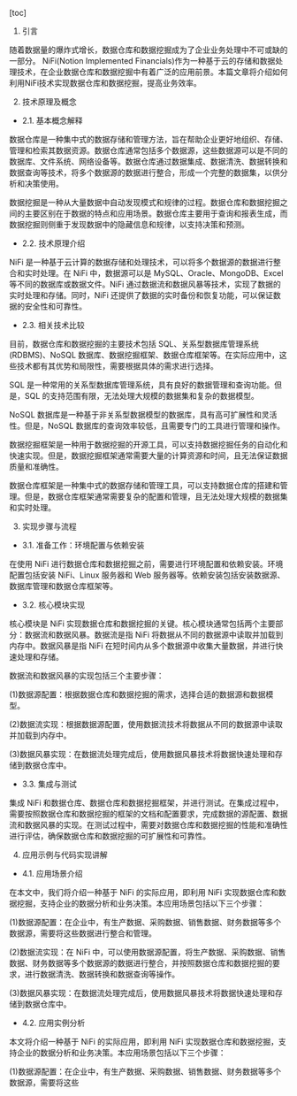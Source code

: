 
[toc]                    
                
                
1. 引言

随着数据量的爆炸式增长，数据仓库和数据挖掘成为了企业业务处理中不可或缺的一部分。 NiFi(Notion Implemented Financials)作为一种基于云的存储和数据处理技术，在企业数据仓库和数据挖掘中有着广泛的应用前景。本篇文章将介绍如何利用NiFi技术实现数据仓库和数据挖掘，提高业务效率。

2. 技术原理及概念

- 2.1. 基本概念解释

数据仓库是一种集中式的数据存储和管理方法，旨在帮助企业更好地组织、存储、管理和检索其数据资源。数据仓库通常包括多个数据源，这些数据源可以是不同的数据库、文件系统、网络设备等。数据仓库通过数据集成、数据清洗、数据转换和数据查询等技术，将多个数据源的数据进行整合，形成一个完整的数据集，以供分析和决策使用。

数据挖掘是一种从大量数据中自动发现模式和规律的过程。数据仓库和数据挖掘之间的主要区别在于数据的特点和应用场景。数据仓库主要用于查询和报表生成，而数据挖掘则侧重于发现数据中的隐藏信息和规律，以支持决策和预测。

- 2.2. 技术原理介绍

 NiFi 是一种基于云计算的数据存储和处理技术，可以将多个数据源的数据进行整合和实时处理。在 NiFi 中，数据源可以是 MySQL、Oracle、MongoDB、Excel 等不同的数据库或数据文件。NiFi 通过数据流和数据风暴等技术，实现了数据的实时处理和存储。同时，NiFi 还提供了数据的实时备份和恢复功能，可以保证数据的安全性和可靠性。

- 2.3. 相关技术比较

目前，数据仓库和数据挖掘的主要技术包括 SQL、关系型数据库管理系统(RDBMS)、NoSQL 数据库、数据挖掘框架、数据仓库框架等。在实际应用中，这些技术都有其优势和局限性，需要根据具体的需求进行选择。

SQL 是一种常用的关系型数据库管理系统，具有良好的数据管理和查询功能。但是，SQL 的支持范围有限，无法处理大规模的数据集和复杂的数据模型。

NoSQL 数据库是一种基于非关系型数据模型的数据库，具有高可扩展性和灵活性。但是，NoSQL 数据库的查询效率较低，且需要专门的工具进行管理和操作。

数据挖掘框架是一种用于数据挖掘的开源工具，可以支持数据挖掘任务的自动化和快速实现。但是，数据挖掘框架通常需要大量的计算资源和时间，且无法保证数据质量和准确性。

数据仓库框架是一种集中式的数据存储和管理工具，可以支持数据仓库的搭建和管理。但是，数据仓库框架通常需要复杂的配置和管理，且无法处理大规模的数据集和实时处理。

3. 实现步骤与流程

- 3.1. 准备工作：环境配置与依赖安装

在使用 NiFi 进行数据仓库和数据挖掘之前，需要进行环境配置和依赖安装。环境配置包括安装 NiFi、Linux 服务器和 Web 服务器等。依赖安装包括安装数据源、数据库管理和数据仓库框架等。

- 3.2. 核心模块实现

核心模块是 NiFi 实现数据仓库和数据挖掘的关键。核心模块通常包括两个主要部分：数据流和数据风暴。数据流是指 NiFi 将数据从不同的数据源中读取并加载到内存中。数据风暴是指 NiFi 在短时间内从多个数据源中收集大量数据，并进行快速处理和存储。

数据流和数据风暴的实现包括三个主要步骤：

(1)数据源配置：根据数据仓库和数据挖掘的需求，选择合适的数据源和数据模型。

(2)数据流实现：根据数据源配置，使用数据流技术将数据从不同的数据源中读取并加载到内存中。

(3)数据风暴实现：在数据流处理完成后，使用数据风暴技术将数据快速处理和存储到数据仓库中。

- 3.3. 集成与测试

集成 NiFi 和数据仓库、数据仓库和数据挖掘框架，并进行测试。在集成过程中，需要按照数据仓库和数据挖掘的框架的文档和配置要求，完成数据的源配置、数据流和数据风暴的实现。在测试过程中，需要对数据仓库和数据挖掘的性能和准确性进行评估，确保数据仓库和数据挖掘的可扩展性和可靠性。

4. 应用示例与代码实现讲解

- 4.1. 应用场景介绍

在本文中，我们将介绍一种基于 NiFi 的实际应用，即利用 NiFi 实现数据仓库和数据挖掘，支持企业的数据分析和业务决策。本应用场景包括以下三个步骤：

(1)数据源配置：在企业中，有生产数据、采购数据、销售数据、财务数据等多个数据源，需要将这些数据进行整合和管理。

(2)数据流实现：在 NiFi 中，可以使用数据源配置，将生产数据、采购数据、销售数据、财务数据等多个数据源的数据进行整合，并按照数据仓库和数据挖掘的要求，进行数据清洗、数据转换和数据查询等操作。

(3)数据风暴实现：在数据流处理完成后，使用数据风暴技术将数据快速处理和存储到数据仓库中。

- 4.2. 应用实例分析

本文将介绍一种基于 NiFi 的实际应用，即利用 NiFi 实现数据仓库和数据挖掘，支持企业的数据分析和业务决策。本应用场景包括以下三个步骤：

(1)数据源配置：在企业中，有生产数据、采购数据、销售数据、财务数据等多个数据源，需要将这些

